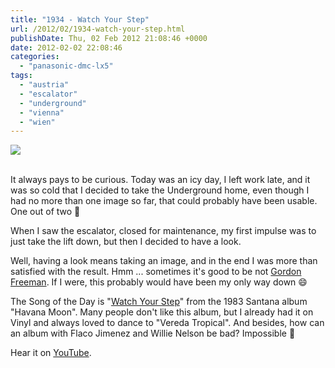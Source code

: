 ```yaml
---
title: "1934 - Watch Your Step"
url: /2012/02/1934-watch-your-step.html
publishDate: Thu, 02 Feb 2012 21:08:46 +0000
date: 2012-02-02 22:08:46
categories: 
  - "panasonic-dmc-lx5"
tags: 
  - "austria"
  - "escalator"
  - "underground"
  - "vienna"
  - "wien"
---
```

<div class="container">
<div class="center"><a target="_blank" href="https://d25zfm9zpd7gm5.cloudfront.net/1200x1200/2012/20120202_201624_ps.jpg"><img src="https://d25zfm9zpd7gm5.cloudfront.net/0600x0600/2012/20120202_201624_ps.jpg" /></a></div>
</div>
<br />

It always pays to be curious. Today was an icy day, I left work late, and it was so cold that I decided to take the Underground home, even though I had no more than one image so far, that could probably have been usable. One out of two 🙂

When I saw the escalator, closed for maintenance, my first impulse was to just take the lift down, but then I decided to have a look.

 Well, having a look means taking an image, and in the end I was more than satisfied with the result. Hmm ... sometimes it's good to be not <a href="http://www.youtube.com/watch?v=h01OlUVFo3k&feature=related" target="_blank">Gordon Freeman</a>. If I were, this probably would have been my only way down 😄

The Song of the Day is "<a href="http://www.lyricsmode.com/lyrics/s/santana/watch_your_step.html" target="_blank">Watch Your Step</a>" from the 1983 Santana album "Havana Moon". Many people don't like this album, but I already had it on Vinyl and always loved to dance to "Vereda Tropical". And besides, how can an album with Flaco Jimenez and Willie Nelson be bad? Impossible 🙂

Hear it on <a href="http://www.youtube.com/watch?v=0lDzuUWu8e8" target="_blank">YouTube</a>.
